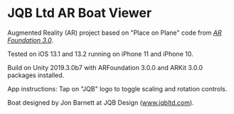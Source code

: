 # JQB Ltd AR Boat Viewer
Augmented Reality (AR) project based on "Place on Plane" code from [*AR Foundation 3.0*](https://docs.unity3d.com/Packages/com.unity.xr.arfoundation@3.0/manual/index.html).  

Tested on iOS 13.1 and 13.2 running on iPhone 11 and iPhone 10.

Build on Unity 2019.3.0b7 with ARFoundation 3.0.0 and ARKit 3.0.0 packages installed.

App instructions: Tap on "JQB" logo to toggle scaling and rotation controls.

Boat designed by Jon Barnett at JQB Design (www.jqbltd.com).
